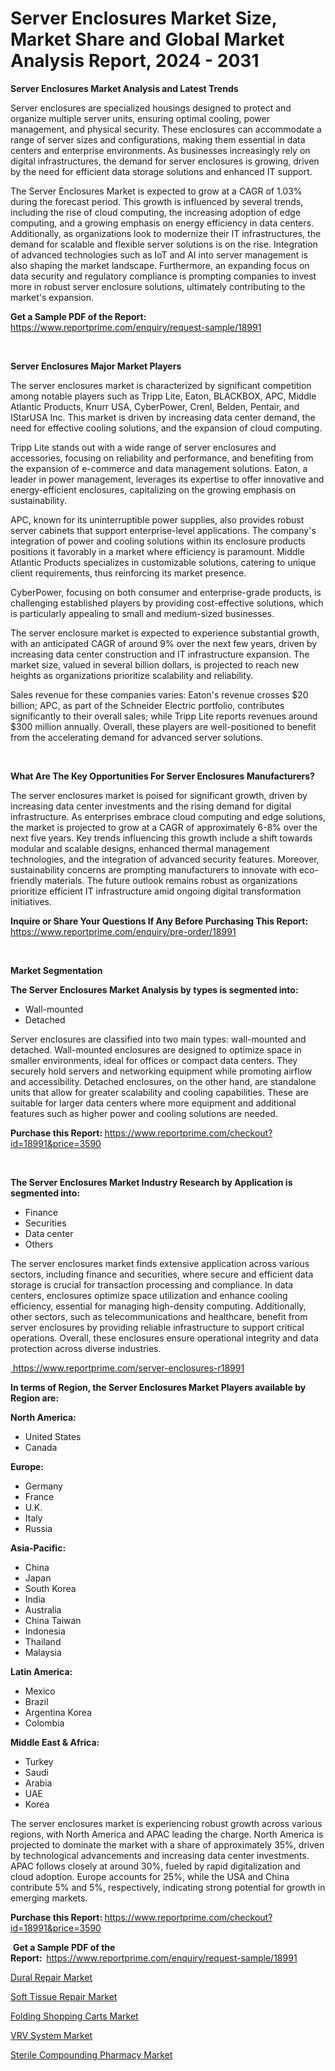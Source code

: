 <p><h1>Server Enclosures Market Size, Market Share and Global Market Analysis Report, 2024 - 2031</h1></p><p><strong>Server Enclosures Market Analysis and Latest Trends</strong></p>
<p><p>Server enclosures are specialized housings designed to protect and organize multiple server units, ensuring optimal cooling, power management, and physical security. These enclosures can accommodate a range of server sizes and configurations, making them essential in data centers and enterprise environments. As businesses increasingly rely on digital infrastructures, the demand for server enclosures is growing, driven by the need for efficient data storage solutions and enhanced IT support.</p><p>The Server Enclosures Market is expected to grow at a CAGR of 1.03% during the forecast period. This growth is influenced by several trends, including the rise of cloud computing, the increasing adoption of edge computing, and a growing emphasis on energy efficiency in data centers. Additionally, as organizations look to modernize their IT infrastructures, the demand for scalable and flexible server solutions is on the rise. Integration of advanced technologies such as IoT and AI into server management is also shaping the market landscape. Furthermore, an expanding focus on data security and regulatory compliance is prompting companies to invest more in robust server enclosure solutions, ultimately contributing to the market's expansion.</p></p>
<p><strong>Get a Sample PDF of the Report:&nbsp;</strong> <a href="https://www.reportprime.com/enquiry/request-sample/18991?utm_campaign=62&utm_medium=2&utm_source=Github&utm_content=ia&utm_term=22112024&utm_id=server-enclosures">https://www.reportprime.com/enquiry/request-sample/18991</a></p>
<p>&nbsp;</p>
<p><strong>Server Enclosures Major Market Players</strong></p>
<p><p>The server enclosures market is characterized by significant competition among notable players such as Tripp Lite, Eaton, BLACKBOX, APC, Middle Atlantic Products, Knurr USA, CyberPower, Crenl, Belden, Pentair, and IStarUSA Inc. This market is driven by increasing data center demand, the need for effective cooling solutions, and the expansion of cloud computing.</p><p>Tripp Lite stands out with a wide range of server enclosures and accessories, focusing on reliability and performance, and benefiting from the expansion of e-commerce and data management solutions. Eaton, a leader in power management, leverages its expertise to offer innovative and energy-efficient enclosures, capitalizing on the growing emphasis on sustainability.</p><p>APC, known for its uninterruptible power supplies, also provides robust server cabinets that support enterprise-level applications. The company's integration of power and cooling solutions within its enclosure products positions it favorably in a market where efficiency is paramount. Middle Atlantic Products specializes in customizable solutions, catering to unique client requirements, thus reinforcing its market presence.</p><p>CyberPower, focusing on both consumer and enterprise-grade products, is challenging established players by providing cost-effective solutions, which is particularly appealing to small and medium-sized businesses.</p><p>The server enclosure market is expected to experience substantial growth, with an anticipated CAGR of around 9% over the next few years, driven by increasing data center construction and IT infrastructure expansion. The market size, valued in several billion dollars, is projected to reach new heights as organizations prioritize scalability and reliability.</p><p>Sales revenue for these companies varies: Eaton's revenue crosses $20 billion; APC, as part of the Schneider Electric portfolio, contributes significantly to their overall sales; while Tripp Lite reports revenues around $300 million annually. Overall, these players are well-positioned to benefit from the accelerating demand for advanced server solutions.</p></p>
<p>&nbsp;</p>
<p><strong>What Are The Key Opportunities For Server Enclosures Manufacturers?</strong></p>
<p><p>The server enclosures market is poised for significant growth, driven by increasing data center investments and the rising demand for digital infrastructure. As enterprises embrace cloud computing and edge solutions, the market is projected to grow at a CAGR of approximately 6-8% over the next five years. Key trends influencing this growth include a shift towards modular and scalable designs, enhanced thermal management technologies, and the integration of advanced security features. Moreover, sustainability concerns are prompting manufacturers to innovate with eco-friendly materials. The future outlook remains robust as organizations prioritize efficient IT infrastructure amid ongoing digital transformation initiatives.</p></p>
<p><strong>Inquire or Share Your Questions If Any Before Purchasing This Report:</strong> <a href="https://www.reportprime.com/enquiry/pre-order/18991?utm_campaign=62&utm_medium=2&utm_source=Github&utm_content=ia&utm_term=22112024&utm_id=server-enclosures">https://www.reportprime.com/enquiry/pre-order/18991</a></p>
<p>&nbsp;</p>
<p><strong>Market Segmentation</strong></p>
<p><strong>The Server Enclosures Market Analysis by types is segmented into:</strong></p>
<p><ul><li>Wall-mounted</li><li>Detached</li></ul></p>
<p><p>Server enclosures are classified into two main types: wall-mounted and detached. Wall-mounted enclosures are designed to optimize space in smaller environments, ideal for offices or compact data centers. They securely hold servers and networking equipment while promoting airflow and accessibility. Detached enclosures, on the other hand, are standalone units that allow for greater scalability and cooling capabilities. These are suitable for larger data centers where more equipment and additional features such as higher power and cooling solutions are needed.</p></p>
<p><strong>Purchase this Report:&nbsp;</strong><a href="https://www.reportprime.com/checkout?id=18991&price=3590&utm_campaign=62&utm_medium=2&utm_source=Github&utm_content=ia&utm_term=22112024&utm_id=server-enclosures">https://www.reportprime.com/checkout?id=18991&price=3590</a></p>
<p>&nbsp;</p>
<p><strong>The Server Enclosures Market Industry Research by Application is segmented into:</strong></p>
<p><ul><li>Finance</li><li>Securities</li><li>Data center</li><li>Others</li></ul></p>
<p><p>The server enclosures market finds extensive application across various sectors, including finance and securities, where secure and efficient data storage is crucial for transaction processing and compliance. In data centers, enclosures optimize space utilization and enhance cooling efficiency, essential for managing high-density computing. Additionally, other sectors, such as telecommunications and healthcare, benefit from server enclosures by providing reliable infrastructure to support critical operations. Overall, these enclosures ensure operational integrity and data protection across diverse industries.</p></p>
<p><a href="https://www.reportprime.com/server-enclosures-r18991?utm_campaign=62&utm_medium=2&utm_source=Github&utm_content=ia&utm_term=22112024&utm_id=server-enclosures">&nbsp;https://www.reportprime.com/server-enclosures-r18991</a></p>
<p><strong>In terms of Region, the Server Enclosures Market Players available by Region are:</strong></p>
<p>
    <p> <strong> North America: </strong>
        <ul>
            <li>United States</li>
            <li>Canada</li>
        </ul>
        </p> 
    <p> <strong> Europe: </strong>
        <ul>
            <li>Germany</li>
            <li>France</li>
            <li>U.K.</li>
            <li>Italy</li>
            <li>Russia</li>
        </ul>
        </p> 
    <p> <strong> Asia-Pacific: </strong>
        <ul>
            <li>China</li>
            <li>Japan</li>
            <li>South Korea</li>
            <li>India</li>
            <li>Australia</li>
            <li>China Taiwan</li>
            <li>Indonesia</li>
            <li>Thailand</li>
            <li>Malaysia</li>
        </ul>
        </p> 
    <p> <strong> Latin America: </strong>
        <ul>
            <li>Mexico</li>
            <li>Brazil</li>
            <li>Argentina Korea</li>
            <li>Colombia</li>
        </ul>
        </p> 
    <p> <strong> Middle East & Africa: </strong>
        <ul>
            <li>Turkey</li>
            <li>Saudi</li>
            <li>Arabia</li>
            <li>UAE</li>
            <li>Korea</li>
        </ul>
    </p>
    </p>
<p><p>The server enclosures market is experiencing robust growth across various regions, with North America and APAC leading the charge. North America is projected to dominate the market with a share of approximately 35%, driven by technological advancements and increasing data center investments. APAC follows closely at around 30%, fueled by rapid digitalization and cloud adoption. Europe accounts for 25%, while the USA and China contribute 5% and 5%, respectively, indicating strong potential for growth in emerging markets.</p></p>
<p><strong>Purchase this Report: </strong><a href="https://www.reportprime.com/checkout?id=18991&price=3590&utm_campaign=62&utm_medium=2&utm_source=Github&utm_content=ia&utm_term=22112024&utm_id=server-enclosures">https://www.reportprime.com/checkout?id=18991&price=3590</a></p>
<p>&nbsp;<strong>Get a Sample PDF of the Report:&nbsp;&nbsp;</strong><a href="https://www.reportprime.com/enquiry/request-sample/18991?utm_campaign=62&utm_medium=2&utm_source=Github&utm_content=ia&utm_term=22112024&utm_id=server-enclosures">https://www.reportprime.com/enquiry/request-sample/18991</a></p>
<p><strong></strong></p>
<p><p><a href="https://www.linkedin.com/pulse/revenue-analysis-growth-forecast-dural-repair-market-56-zop7c?utm_campaign=62&utm_medium=2&utm_source=Github&utm_content=ia&utm_term=22112024&utm_id=server-enclosures">Dural Repair Market</a></p><p><a href="https://www.linkedin.com/pulse/growth-trajectory-soft-tissue-repair-market-2024-2031-jwwmc?utm_campaign=62&utm_medium=2&utm_source=Github&utm_content=ia&utm_term=22112024&utm_id=server-enclosures">Soft Tissue Repair Market</a></p><p><a href="https://github.com/SanjidaMahmud54/Market-Research-Report-List-1/blob/main/folding-shopping-carts-market.md?utm_campaign=62&utm_medium=2&utm_source=Github&utm_content=ia&utm_term=22112024&utm_id=server-enclosures">Folding Shopping Carts Market</a></p><p><a href="https://github.com/WashimHussain441/Market-Research-Report-List-1/blob/main/vrv-system-market.md?utm_campaign=62&utm_medium=2&utm_source=Github&utm_content=ia&utm_term=22112024&utm_id=server-enclosures">VRV System Market</a></p><p><a href="https://issuu.com/reportprime-2/docs/sterile-compounding-pharmacy-market_d734b2196af65f?utm_campaign=62&utm_medium=2&utm_source=Github&utm_content=ia&utm_term=22112024&utm_id=server-enclosures">Sterile Compounding Pharmacy Market</a></p></p>